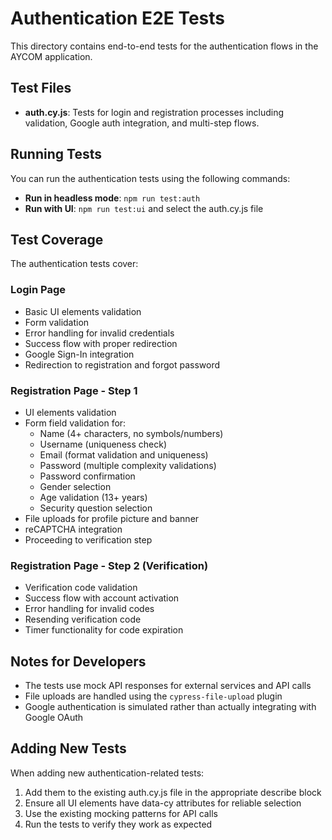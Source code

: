 # Authentication E2E Tests

This directory contains end-to-end tests for the authentication flows in the AYCOM application.

## Test Files

- **auth.cy.js**: Tests for login and registration processes including validation, Google auth integration, and multi-step flows.

## Running Tests

You can run the authentication tests using the following commands:

- **Run in headless mode**: `npm run test:auth`
- **Run with UI**: `npm run test:ui` and select the auth.cy.js file

## Test Coverage

The authentication tests cover:

### Login Page
- Basic UI elements validation
- Form validation
- Error handling for invalid credentials
- Success flow with proper redirection
- Google Sign-In integration
- Redirection to registration and forgot password

### Registration Page - Step 1
- UI elements validation
- Form field validation for:
  - Name (4+ characters, no symbols/numbers)
  - Username (uniqueness check)
  - Email (format validation and uniqueness)
  - Password (multiple complexity validations)
  - Password confirmation
  - Gender selection
  - Age validation (13+ years)
  - Security question selection
- File uploads for profile picture and banner
- reCAPTCHA integration
- Proceeding to verification step

### Registration Page - Step 2 (Verification)
- Verification code validation
- Success flow with account activation
- Error handling for invalid codes
- Resending verification code
- Timer functionality for code expiration

## Notes for Developers

- The tests use mock API responses for external services and API calls
- File uploads are handled using the `cypress-file-upload` plugin
- Google authentication is simulated rather than actually integrating with Google OAuth

## Adding New Tests

When adding new authentication-related tests:
1. Add them to the existing auth.cy.js file in the appropriate describe block
2. Ensure all UI elements have data-cy attributes for reliable selection
3. Use the existing mocking patterns for API calls
4. Run the tests to verify they work as expected 